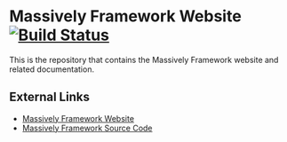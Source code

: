 # Massively Framework Website [![Build Status](https://travis-ci.org/massivelyframework/massivelyframework.github.io.svg?branch=master)](https://travis-ci.org/massivelyframework/massivelyframework.github.io)
This is the repository that contains the Massively Framework website and related documentation.

## External Links

*  [Massively Framework Website](http://massivelyframework.github.io)
*  [Massively Framework Source Code](https://github.com/massivelyframework/massively)
